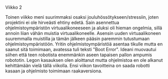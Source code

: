 Viikko 2

Toinen viikko meni suurimmaksi osaksi jouluhössötykseen/stressiin, joten projektini ei ole hirveästi ehtiny edetä.
Sain asennettua ohjelmistoympäristön virtuaalikoneeseen ja aluksi oli hieman ongelmia, sillä annoin liian 
vähän muistia virtuaalikoneelle. Asensin uuden virtuaalikoneen suuremmalla muistilla ja tämän jälkeen pääsin paremmin
tutustumaan ohjelmistoympäristöön. Yritin ohjelmistoympäristöä asentaa tikulle mutta en saanut sitä toimimaan, avatessa
tuli teksti "Boot Error".
Ideani muovautui siihen että teen robotista enemmänkin aseen tapaisen pallon ampumis robototin.
Legon kasauksen olen aloittanut mutta ohjelmistoa en ole alkanut kehittämään vielä tällä viikolla.
Ensi viikon tavoitteina on saada robotti kasaan ja ohjelmisto toimimaan raakaversiona.
